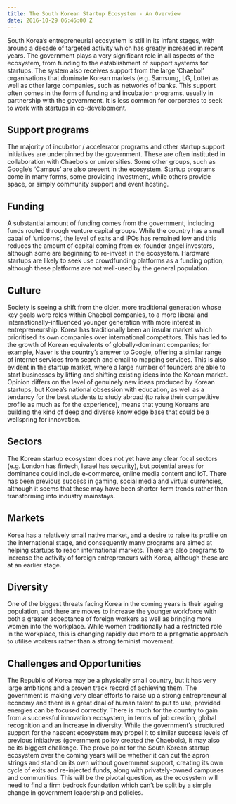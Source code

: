 ```yaml
---
title: The South Korean Startup Ecosystem - An Overview
date: 2016-10-29 06:46:00 Z
---
```


South Korea’s entrepreneurial ecosystem is still in its infant stages, with around a decade of targeted activity which has greatly increased in recent years. The government plays a very significant role in all aspects of the ecosystem, from funding to the establishment of support systems for startups. The system also receives support from the large ‘Chaebol’ organisations that dominate Korean markets (e.g. Samsung, LG, Lotte) as well as other large companies, such as networks of banks. This support often comes in the form of funding and incubation programs, usually in partnership with the government. It is less common for corporates to seek to work with startups in co-development.

## Support programs

The majority of incubator / accelerator programs and other startup support initiatives are underpinned by the government. These are often instituted in collaboration with Chaebols or universities. Some other groups, such as Google’s ‘Campus’ are also present in the ecosystem. Startup programs come in many forms, some providing investment, while others provide space, or simply community support and event hosting.

## Funding

A substantial amount of funding comes from the government, including funds routed through venture capital groups. While the country has a small cabal of ‘unicorns’, the level of exits and IPOs has remained low and this reduces the amount of capital coming from ex-founder angel investors, although some are beginning to re-invest in the ecosystem. Hardware startups are likely to seek use crowdfunding platforms as a funding option, although these platforms are not well-used by the general population.

## Culture

Society is seeing a shift from the older, more traditional generation whose key goals were roles within Chaebol companies, to a more liberal and internationally-influenced younger generation with more interest in entrepreneurship. Korea has traditionally been an insular market which prioritised its own companies over international competitors. This has led to the growth of Korean equivalents of globally-dominant companies; for example, Naver is the country’s answer to Google, offering a similar range of internet services from search and email to mapping services. This is also evident in the startup market, where a large number of founders are able to start businesses by lifting and shifting existing ideas into the Korean market. Opinion differs on the level of genuinely new ideas produced by Korean startups, but Korea’s national obsession with education, as well as a tendancy for the best students to study abroad (to raise their competitive profile as much as for the experience), means that young Koreans are building the kind of deep and diverse knowledge base that could be a wellspring for innovation.

## Sectors

The Korean startup ecosystem does not yet have any clear focal sectors (e.g. London has fintech, Israel has security), but potential areas for dominance could include e-commerce, online media content and IoT. There has been previous success in gaming, social media and virtual currencies, although it seems that these may have been shorter-term trends rather than transforming into industry mainstays.

## Markets

Korea has a relatively small native market, and a desire to raise its profile on the international stage, and consequently many programs are aimed at helping startups to reach international markets. There are also programs to increase the activity of foreign entrepreneurs with Korea, although these are at an earlier stage. 

## Diversity

One of the biggest threats facing Korea in the coming years is their ageing population, and there are moves to increase the younger workforce with both a greater acceptance of foreign workers as well as bringing more women into the workplace. While women traditionally had a restricted role in the workplace, this is changing rapidly due more to a pragmatic approach to utilise workers rather than a strong feminist movement.

## Challenges and Opportunities

The Republic of Korea may be a physically small country, but it has very large ambitions and a proven track record of achieving them. The government is making very clear efforts to raise up a strong entrepreneurial economy and there is a great deal of human talent to put to use, provided energies can be focused correctly. There is much for the country to gain from a successful innovation ecosystem, in terms of job creation, global recognition and an increase in diversity. While the government’s structured support for the nascent ecosystem may propel it to similar success levels of previous initiatives (government policy created the Chaebols), it may also be its biggest challenge. The prove point for the South Korean startup ecosystem over the coming years will be whether it can cut the apron strings and stand on its own without government support, creating its own cycle of exits and re-injected funds, along with privately-owned campuses and communities. This will be the pivotal question, as the ecosystem will need to find a firm bedrock foundation which can’t be split by a simple change in government leadership and policies.